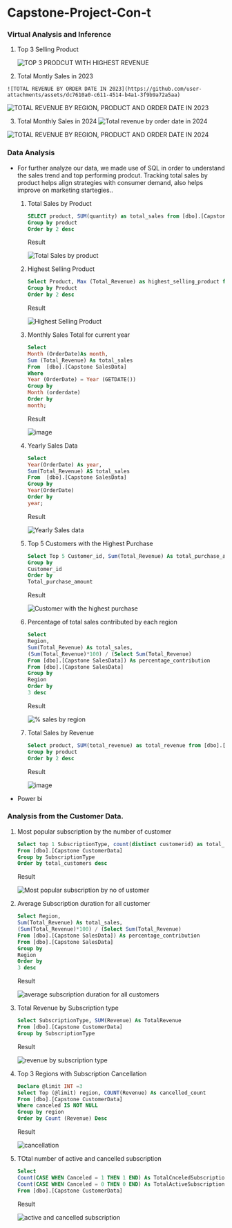 # Capstone-Project-Con-t

### Virtual Analysis and Inference

  1. Top 3 Selling Product

     ![TOP 3 PRODCUT WITH HIGHEST REVENUE](https://github.com/user-attachments/assets/93873c6f-a7a7-4cf9-b1d5-08995a86af6a)

  2. Total Montly Sales in 2023
     
    ![TOTAL REVENUE BY ORDER DATE IN 2023](https://github.com/user-attachments/assets/dc7610a0-c611-4514-b4a1-3f9b9a72a5aa)
    
![TOTAL REVENUE BY REGION, PRODUCT AND ORDER DATE IN 2023](https://github.com/user-attachments/assets/d27996db-3c99-4ba2-a617-4542d6a973c8)

  3. Total Monthly Sales in 2024
![Total revenue by order date in 2024](https://github.com/user-attachments/assets/7f671f6e-c61f-4aed-8f3f-fe73f1fac9b5)

![TOTAL REVENUE BY REGION, PRODUCT AND ORDER DATE IN 2024](https://github.com/user-attachments/assets/5a9e25d5-a356-4c74-84bf-636876f9a10c)

### Data Analysis
 - For further analyze our data, we made use of SQL in order to understand the sales trend and top performing prodcut. Tracking total sales by product helps align strategies with consumer demand, also helps improve on marketing startegies..
   
   1. Total Sales by Product
      ``` SQL
      SELECT product, SUM(quantity) as total_sales from [dbo].[Capstone SalesData]
      Group by product
      Order by 2 desc
       ```
      Result
  
       ![Total Sales by product](https://github.com/user-attachments/assets/8123f85b-904b-407a-838a-8100b2fde4e8)

   2. Highest Selling Product
      ``` SQL
      Select Product, Max (Total_Revenue) as highest_selling_product from [dbo].[Capstone SalesData]
      Group by Product 
      Order by 2 desc
      ```
      Result
     
      ![Highest Selling Product](https://github.com/user-attachments/assets/7f5cc5fc-58c6-4890-957f-56a1335751e3)

   3. Monthly Sales Total for current year
      ``` SQL
      Select 
      Month (OrderDate)As month,
      Sum (Total_Revenue) As total_sales
      From  [dbo].[Capstone SalesData]
      Where
      Year (OrderDate) = Year (GETDATE())
      Group by 
      Month (orderdate)
      Order by 
      month;
      ```
      Result
      
      ![image](https://github.com/user-attachments/assets/e9593106-1bb0-4dd0-94b0-104b44e43574)

   4. Yearly Sales Data
      ``` SQL
      Select
      Year(OrderDate) As year,
      Sum(Total_Revenue) AS total_sales
      From  [dbo].[Capstone SalesData]
      Group by
      Year(OrderDate)
      Order by 
      year;
      ```
      Result

      ![Yearly Sales data](https://github.com/user-attachments/assets/1545eea8-419c-4174-97cb-d2c4a7f2d31a)

   5. Top 5 Customers with the Highest Purchase
      ``` SQL
      Select Top 5 Customer_id, Sum(Total_Revenue) As total_purchase_amount From [dbo].[Capstone SalesData]
      Group by 
      Customer_id
      Order by
      Total_purchase_amount
      ```
      Result
      
      ![Customer with the highest purchase](https://github.com/user-attachments/assets/a70792cc-d3ba-433f-8b85-1b84cefd1143)

   7. Percentage of total sales contributed by each region
      ``` SQL
      Select 
      Region, 
      Sum(Total_Revenue) As total_sales,
      (Sum(Total_Revenue)*100) / (Select Sum(Total_Revenue)
      From [dbo].[Capstone SalesData]) As percentage_contribution
      From [dbo].[Capstone SalesData]
      Group by 
      Region
      Order by
      3 desc
      ```
      Result
      
      ![% sales by region](https://github.com/user-attachments/assets/d132a59c-4df9-4bd1-95c7-a270c86b6208)

   8. Total Sales by Revenue
      ``` SQL
      Select product, SUM(total_revenue) as total_revenue from [dbo].[Capstone SalesData]
      Group by product
      Order by 2 desc
      ```
      Result
      
      ![image](https://github.com/user-attachments/assets/8ccd74ea-6473-4f25-8d0a-7f9ed072a365)

 -  Power bi

   ### Analysis from the Customer Data.

  1.  Most popular subscription by the number of customer
      
      ``` SQL
      Select top 1 SubscriptionType, count(distinct customerid) as total_customers
      From [dbo].[Capstone CustomerData]
      Group by SubscriptionType
      Order by total_customers desc
      ```
      Result 
  
      ![Most popular subscription by no of ustomer](https://github.com/user-attachments/assets/281d8b55-9e85-4611-8912-5f8f5e4c1e05)

   2.  Average Subscription duration for all customer
        
         ``` SQL
        Select Region, 
        Sum(Total_Revenue) As total_sales,
        (Sum(Total_Revenue)*100) / (Select Sum(Total_Revenue)
        From [dbo].[Capstone SalesData]) As percentage_contribution
        From [dbo].[Capstone SalesData]
        Group by 
        Region
        Order by
        3 desc
        ```
        Result
      
        ![average subscription duration for all customers](https://github.com/user-attachments/assets/444f2e11-3b11-4a8b-8ffe-fc4dd509a911)

  3.   Total Revenue by Subscription type
       ``` SQL
       Select SubscriptionType, SUM(Revenue) As TotalRevenue 
       From [dbo].[Capstone CustomerData]
       Group by SubscriptionType
       ```
       Result

       ![revenue by subscription type](https://github.com/user-attachments/assets/eaf5ab1d-880d-4d8f-b8ae-86f9d689dc77)

  4.  Top 3 Regions with Subscription Cancellation
      ``` SQL
      Declare @limit INT =3
      Select Top (@limit) region, COUNT(Revenue) As cancelled_count
      From [dbo].[Capstone CustomerData]
      Where canceled IS NOT NULL
      Group by region 
      Order by Count (Revenue) Desc
      ```
      Result

      ![cancellation](https://github.com/user-attachments/assets/c1cbcb01-dc81-48e4-af0c-77ba9d18eb03)

 5.  TOtal number of active and cancelled subscription
     ```SQL
     Select
     Count(CASE WHEN Canceled = 1 THEN 1 END) As TotalCnceledSubscription,
     Count(CASE WHEN Canceled = 0 THEN 0 END) As TotalActiveSubscriptions
     From [dbo].[Capstone CustomerData]
     ```
     Result

     ![active and cancelled subscription](https://github.com/user-attachments/assets/e32c6c97-0b8e-48d2-831c-447253dfff98)






